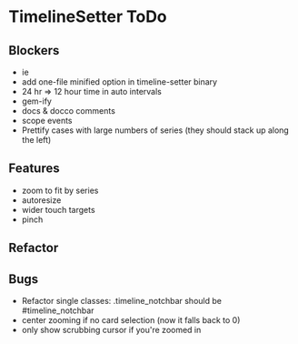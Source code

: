 # TimelineSetter ToDo


## Blockers

* ie
* add one-file minified option in timeline-setter binary
* 24 hr => 12 hour time in auto intervals
* gem-ify
* docs & docco comments
* scope events
* Prettify cases with large numbers of series (they should stack up along the left)

## Features

* zoom to fit by series
* autoresize
* wider touch targets
* pinch

## Refactor



## Bugs

* Refactor single classes: .timeline\_notchbar should be #timeline_notchbar
* center zooming if no card selection (now it falls back to 0)
* only show scrubbing cursor if you're zoomed in

